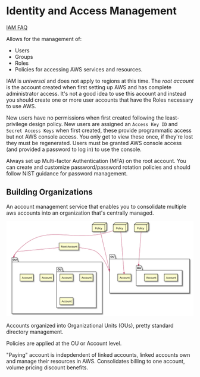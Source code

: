 # Identity and Access Management
[IAM FAQ](https://aws.amazon.com/iam/faqs/)

Allows for the management of:
- Users
- Groups
- Roles
- Policies
for accessing AWS services and resources.

IAM is *universal* and does not apply to regions at this time. The *root account* is the account created when first setting up AWS and has complete administrator access. It's not a good idea to use this account and instead you should create one or more user accounts that have the Roles necessary to use AWS.

New users have no permissions when first created following the least-privilege design policy. New users are assigned an `Access Key ID` and `Secret Access Keys` when first created, these provide programmatic access but not AWS console access. You only get to view these once, if they're lost they must be regenerated. Users must be granted AWS console access (and provided a password to log in) to use the console.

Always set up Multi-factor Authentication (MFA) on the root account. You can create and customize password/password rotation policies and should follow NIST guidance for password management.

## Building Organizations
An account management service that enables you to consolidate multiple aws accounts into an organization that's centrally managed.

![aws org sample](./img/Organizations.svg)

Accounts organized into Organizational Units (OUs), pretty standard directory management.

Policies are applied at the OU or Account level.

"Paying" account is indepdendent of linked accounts, linked accounts own and manage their resources in AWS. Consolidates billing to one account, volume pricing discount benefits.
